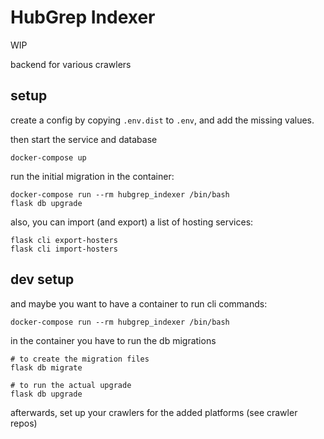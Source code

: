 # HubGrep Indexer

WIP


backend for various crawlers

## setup


create a config by copying `.env.dist` to `.env`, and add the missing values.

then start the service and database

    docker-compose up

run the initial migration in the container:

    docker-compose run --rm hubgrep_indexer /bin/bash
    flask db upgrade

also, you can import (and export) a list of hosting services:

    flask cli export-hosters
    flask cli import-hosters

## dev setup

and maybe you want to have a container to run cli commands:

    docker-compose run --rm hubgrep_indexer /bin/bash

in the container you have to run the db migrations

    # to create the migration files
    flask db migrate

    # to run the actual upgrade
    flask db upgrade




afterwards, set up your crawlers for the added platforms (see crawler repos)





